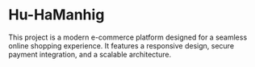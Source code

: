 # Hu-HaManhig
This project is a modern e-commerce platform designed for a seamless online shopping experience. It features a responsive design, secure payment integration, and a scalable architecture.
